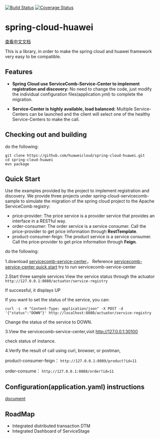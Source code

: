 [![Build Status](https://travis-ci.org/huaweicloud/spring-cloud-huawei.svg?branch=master)](https://travis-ci.org/huaweicloud/spring-cloud-huawei)
[![Coverage Status](https://coveralls.io/repos/github/huaweicloud/spring-cloud-huawei/badge.svg?branch=master)](https://coveralls.io/github/huaweicloud/spring-cloud-huawei?branch=master)
# spring-cloud-huawei

[查看中文文档](https://github.com/huaweicloud/spring-cloud-huawei/blob/master/README_zh.md)

This is a library, in order to make the spring cloud and huawei framework very easy to be compatible.

## Features

* **Spring Cloud use ServiceComb-Service-Center to implement registration and discovery:**
No need to change the code, just modify the individual configuration files(application.yml) to complete the migration.

* **Service-Center is highly available, load balanced:**
Multiple Service-Centers can be launched and the client will select one of the healthy Service-Centers to make the call.

## Checking out and building
do the following:

	git clone https://github.com/huaweicloud/spring-cloud-huawei.git
	cd spring-cloud-huawei
	mvn package


## Quick Start
Use the examples provided by the project to implement registration and discovery.
We provide three projects under spring-cloud-servicecomb-sample to simulate 
the migration of the spring cloud project to the Apache ServiceComb registry:

* price-provider: The price service is a provider service 
that provides an interface in a RESTful way.
* order-consumer: The order service is a service consumer. 
Call the price-provider to get price information through **RestTemplate**.
* product-consumer-feign: The product service is a service consumer. 
Call the price-provider to get price information through **Feign**.


do the following:


1.download [servicecomb-service-center](https://github.com/apache/servicecomb-service-center/releases)， 
Reference [servicecomb-service-center quick start](https://github.com/apache/servicecomb-service-center#quick-start)
try to run servicecomb-service-center

2.Start three sample services
View the service status through the actuator
  `http://127.0.0.1:8080/actuator/service-registry`
  
If successful, it displays UP

If you want to set the status of the service, you can:

`curl -i -H "Content-Type: application/json" -X POST -d '{"status":"DOWN"}' http://localhost:8080/actuator/service-registry`

Change the status of the service to DOWN.

3.View the servicecomb-service-center,visit http://127.0.0.1:30100

check status of instance.

4.Verify the result of call using curl, browser, or postman,

product-consumer-feign：
  `http://127.0.0.1:8089/product?id=11`

order-consume：
  `http://127.0.0.1:8088/order?id=11`

## Configuration(application.yaml) instructions

[document](https://github.com/huaweicloud/spring-cloud-huawei/blob/master/doc/configuration.md)


## RoadMap
* Integrated distributed transaction DTM
* Integrated Dashboard of ServiceStage 